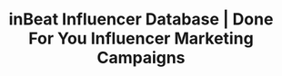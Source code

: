 ---
title: inBeat Influencer Database | Done For You Influencer Marketing Campaigns
description: >-
  Nano, Micro or Macro influencers. You tell us exactly what you want, and we deliver as many
  as you want, key in hand.
slug: done-for-you
layout: done-for-you
hero:
  title: Done For You Influencer<br>Marketing Campaigns
  subtitle: >-
    Complete influencer marketing solution
extras:
  - title: Modular Pricing
    text: Every campaign is different. We make sure to optimize to keep prices as low as they go.
    icon: dfy-modular
  - title: Cross Platform
    text: We work with influencers from all platforms, so you can reach any audience.
    icon: dfy-cross
  - title: Detailed Reports
    text: We give you full campaign succes measures and identify top perfoming audiences.
    icon: dfy-reports
features:
  - id: creative
    title: Creative direction
    text: >-
      We brainstorm with you, and create a creative campaign direction. We then send the creative
      brief to selected influencers. 
    img: /images/dfy-creative-direction.png
    testimonial:
      text: ”Our online presence has not only skyrocketed, inBeat has had a huge impact on our revenue growth.“
      author: JP Brousseau
      title: CEO at PhoneLoops®
      img: /images/avatar-jp.png
  - id: selection
    title: Detailed Selection
    text: >-
      Nano, Micro or Macro influencers. You tell us exactly what you want, and we deliver as many
      as you want.
    img: /images/dfy-detailed-selection.png
    testimonial:
      text: “inBeat provided us with a lean and efficient way to create content for our new collection releases.”
      author: Rony Amar
      title: CMO at DeuxParDeux
      img: /images/avatar-rony.png
  - id: manage
    title: Influencer managing
    text: >-
      We take care of relations, and make sure all Influencers post quality content that follows
      brand guidelines. 
    img: /images/dfy-managing-2.png
    testimonial:
      text: ”inBeat provided us with a powerful distribution strategy, and out-of-the-box content, which helped us stand out greatly“
      author: Andrew McLean
      title: COO at Dormani Group
      img: /images/avatar-andrew.png
included:
  - title: Discovery
    description: >-
      We find the influencers that best fit your brand. You then choose who you want to work with.
      Don’t like the ones we’ve found? We find more, free of charge.
  - title: Quality Check
    description: >-
      We run full profile diagnostics, insuring that the Influencer has good engagement rates &
      doesn’t have fake followers.
  - title: Management
    description: >-
      We take care of relations, and manage all creators making sure they deliver high quality
      content & respect brand guidelines.
  - title: Reporting
    description: >-
      We deliver a complete & delailed report at the end of every influencer campaign.
---